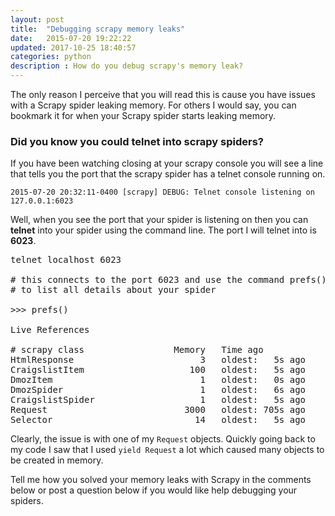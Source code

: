 ```yaml
---
layout: post
title:  "Debugging scrapy memory leaks"
date:   2015-07-20 19:22:22
updated: 2017-10-25 18:40:57
categories: python
description : How do you debug scrapy's memory leak?
---
```

The only reason I perceive that you will read this is cause you have issues with a Scrapy spider leaking memory. For others I would say, you can bookmark it for when your Scrapy spider starts leaking memory.

### Did you know you could telnet into scrapy spiders? 
If you have been watching closing at your scrapy console you will see a line that tells you the port that the scrapy spider has a telnet console running on.

```
2015-07-20 20:32:11-0400 [scrapy] DEBUG: Telnet console listening on 127.0.0.1:6023
```

Well, when you see the port that your spider is listening on then you can __telnet__ into your spider using the command line. The port I will telnet into is __6023__. 

<pre>
telnet localhost 6023

# this connects to the port 6023 and use the command prefs()
# to list all details about your spider

>>> prefs()

Live References

# scrapy class                 Memory   Time ago
HtmlResponse                        3   oldest:   5s ago
CraigslistItem                    100   oldest:   5s ago
DmozItem                            1   oldest:   0s ago
DmozSpider                          1   oldest:   6s ago
CraigslistSpider                    1   oldest:   5s ago
Request                          3000   oldest: 705s ago
Selector                           14   oldest:   5s ago
</pre>


Clearly, the issue is with one of my `Request` objects. Quickly going back to my code I saw that I used `yield Request` a lot which caused many objects to be created in memory. 

Tell me how you solved your memory leaks with Scrapy in the comments below or post a question below if you would like help debugging your spiders.

